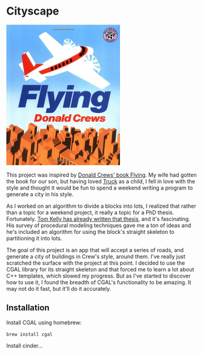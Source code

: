 # Cityscape

![Flying](./flying_by_donald_crews.jpg)

This project was inspired by [Donald Crews' book Flying](http://www.amazon.com/gp/product/0688092357).
My wife had gotten the book for our son, but having loved [Truck](http://www.amazon.com/Truck-Donald-Crews/dp/0688104819)
as a child, I fell in love with the style and thought it would be fun to spend
a weekend writing a program to generate a city in his style.

As I worked on an algorithm to divide a blocks into lots, I realized that rather
than a topic for a weekend project, it really a topic for a PhD thesis.
Fortunately. [Tom Kelly has already written that thesis](http://twak.blogspot.com/2014/02/unwritten-procedural-modeling-with.html),
and it's fascinating. His survey of procedural modeling techniques gave me a ton
of ideas and he's included an algorithm for using the block's straight skeleton
to partitioning it into lots.

The goal of this project is an app that will accept a series of roads, and
generate a city of buildings in Crew's style, around them. I've really just
scratched the surface with the project at this point. I decided to use the CGAL
library for its straight skeleton and that forced me to learn a lot about C++
templates, which slowed my progress. But as I've started to discover how to use
it, I found the breadth of CGAL's functionality to be amazing. It may not do it
fast, but it'll do it accurately.


## Installation

Install CGAL using homebrew:

```
brew install cgal
```

Install cinder...
